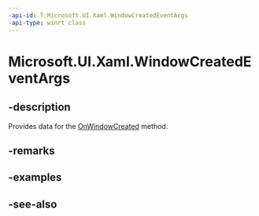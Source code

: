```yaml
---
-api-id: T:Microsoft.UI.Xaml.WindowCreatedEventArgs
-api-type: winrt class
---
```


<!-- Class syntax.
public class WindowCreatedEventArgs : Windows.UI.Xaml.IWindowCreatedEventArgs
-->

# Microsoft.UI.Xaml.WindowCreatedEventArgs

## -description

Provides data for the [OnWindowCreated](application_onwindowcreated_1748603056.md) method.

## -remarks

## -examples

## -see-also
